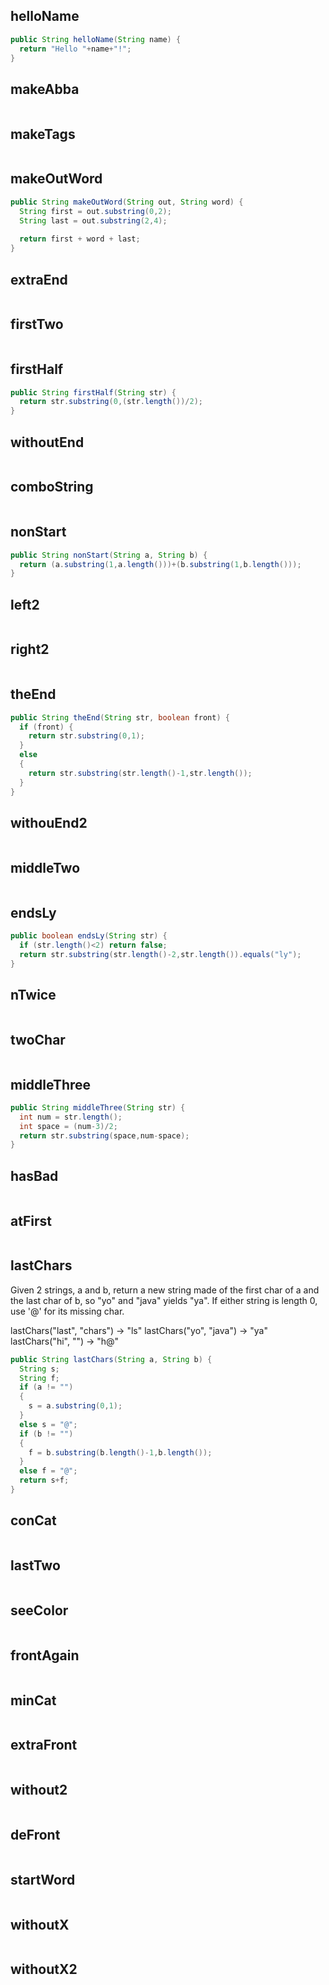 ## helloName

```java
public String helloName(String name) {
  return "Hello "+name+"!";
}
```

## makeAbba

```java
```

## makeTags

```java
```

## makeOutWord

```java
public String makeOutWord(String out, String word) {
  String first = out.substring(0,2);
  String last = out.substring(2,4);
  
  return first + word + last;
}
```

## extraEnd

```java
```

## firstTwo

```java
```

## firstHalf

```java
public String firstHalf(String str) {
  return str.substring(0,(str.length())/2);
}
```

## withoutEnd

```java
```

## comboString

```java
```

## nonStart

```java
public String nonStart(String a, String b) {
  return (a.substring(1,a.length()))+(b.substring(1,b.length()));
}
```

## left2

```java
```

## right2

```java
```

## theEnd

```java
public String theEnd(String str, boolean front) {
  if (front) {
    return str.substring(0,1);
  }
  else
  {
    return str.substring(str.length()-1,str.length());
  }
}
```

## withouEnd2

```java
```

## middleTwo

```java
```

## endsLy

```java
public boolean endsLy(String str) {
  if (str.length()<2) return false;
  return str.substring(str.length()-2,str.length()).equals("ly");
}
```

## nTwice

```java
```

## twoChar

```java
```

## middleThree

```java
public String middleThree(String str) {
  int num = str.length();
  int space = (num-3)/2;
  return str.substring(space,num-space);
}
```

## hasBad

```java
```

## atFirst

```java
```

## lastChars


Given 2 strings, a and b, return a new string made of the first char of a and the last char of b, so "yo" and "java" yields "ya". If either string is length 0, use '@' for its missing char.


lastChars("last", "chars") → "ls"
lastChars("yo", "java") → "ya"
lastChars("hi", "") → "h@"

```java
public String lastChars(String a, String b) {
  String s;
  String f;
  if (a != "")
  {
    s = a.substring(0,1);
  }
  else s = "@";
  if (b != "")
  {
    f = b.substring(b.length()-1,b.length());
  }
  else f = "@";
  return s+f;
}
```

## conCat

```java
```

## lastTwo

```java
```

## seeColor

```java
```

## frontAgain

```java
```

## minCat

```java
```

## extraFront

```java
```

## without2

```java
```

## deFront

```java
```

## startWord

```java
```

## withoutX

```java
```

## withoutX2

```java
```